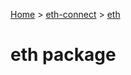 [Home](./index) &gt; [eth-connect](./eth-connect.md) &gt; [eth](./eth-connect.eth.md)

# eth package

